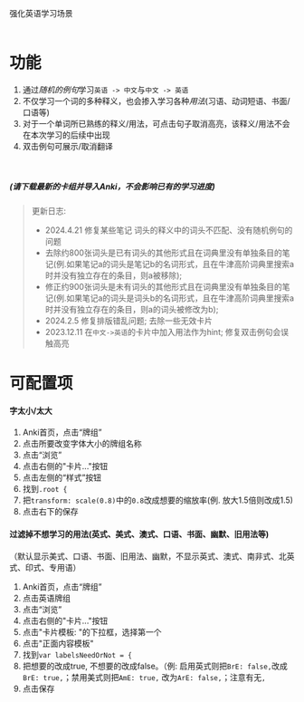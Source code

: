 强化英语学习场景
<br>
<br>

# 功能
1. 通过*随机的例句*学习`英语 -> 中文`与`中文 -> 英语`
2. 不仅学习一个词的多种释义，也会掺入学习各种*用法*(习语、动词短语、书面/口语等)
3. 对于一个单词所已熟练的释义/用法，可点击句子取消高亮，该释义/用法不会在本次学习的后续中出现
4. 双击例句可展示/取消翻译

<br>

##### (请下载最新的卡组并导入Anki，不会影响已有的学习进度)
> 更新日志:
> - 2024.4.21 修复某些笔记 词头的释义中的词头不匹配、没有随机例句的问题
>  - 去除约800张词头是已有词头的其他形式且在词典里没有单独条目的笔记(例.如果笔记a的词头是笔记b的名词形式，且在牛津高阶词典里搜索a时并没有独立存在的条目，则a被移除);
>  - 修正约900张词头是未有词头的其他形式且在词典里没有单独条目的笔记(例.如果笔记a的词头是词头b的名词形式，且在牛津高阶词典里搜索a时并没有独立存在的条目，则a的词头被修改为b);
> - 2024.2.5 修复排版错乱问题; 去除一些无效卡片
> - 2023.12.11 在`中文->英语`的卡片中加入用法作为hint; 修复双击例句会误触高亮


# 可配置项

#### 字太小/太大

1. Anki首页，点击“牌组”
2. 点击所要改变字体大小的牌组名称
3. 点击“浏览”
4. 点击右侧的"卡片..."按钮
5. 点击左侧的“样式”按钮
6. 找到`.root { `
7. 把`transform: scale(0.8)`中的`0.8`改成想要的缩放率(例. 放大1.5倍则改成1.5)
8. 点击右下的保存

#### 过滤掉不想学习的用法(英式、美式、澳式、口语、书面、幽默、旧用法等)

（默认显示美式、口语、书面、旧用法、幽默，不显示英式、澳式、南非式、北英式、印式、专用语）

1. Anki首页，点击“牌组”
2. 点击英语牌组
3. 点击“浏览”
4. 点击右侧的"卡片..."按钮
5. 点击"卡片模板: "的下拉框，选择第一个
6. 点击"正面内容模板"
7. 找到`var labelsNeedOrNot = {`
8. 把想要的改成true, 不想要的改成false。（例: 启用英式则把`BrE: false,`改成`BrE: true,`；禁用美式则把`AmE: true,`
   改为`ArE: false,`；注意有无`,`
9. 点击保存
